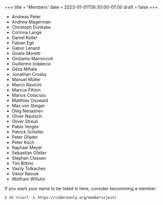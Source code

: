 +++
title = 'Members'
date = 2023-01-01T08:30:00-07:00
draft = false
+++

- Andreas Peter
- Andrew Magerman
- Christoph Dunkake
- Corinna Lange
- Daniel Koller
- Fabian Egli
- Gabor Lenard
- Gioele Moretti
- Girolamo Marroccoli
- Guillermo Indalecio
- Géza Mihala
- Jonathan Crosby
- Manuel Müller
- Marco Ravicini
- Marcus Fihlon
- Marius Colacioiu
- Matthias Osswald
- Max von Steiger
- Oleg Nenashev
- Oliver Nautsch
- Oliver Streuli
- Pablo Vergés
- Patrick Scheller
- Peter Gfader
- Peter Koch
- Raphael Meyer
- Sebastian Gfeller
- Stephan Classen
- Tim Bittins
- Vasily Tolkachev
- Viktor Reinok
- Wolfram Willuhn

If you want your name to be listed in here, consider becomming a member:
```shell
$ sh <(curl -L https://codersonly.org/members/join)
```
